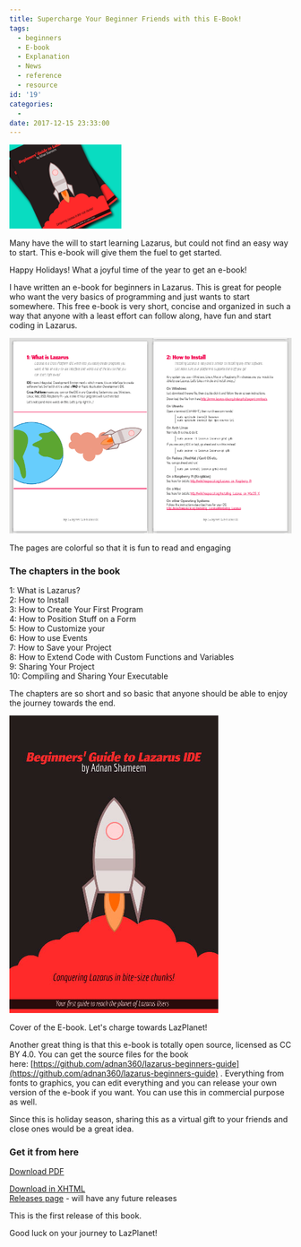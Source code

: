 ```yaml
---
title: Supercharge Your Beginner Friends with this E-Book!
tags:
  - beginners
  - E-book
  - Explanation
  - News
  - reference
  - resource
id: '19'
categories:
  - 
date: 2017-12-15 23:33:00
---
```


![](supercharge-your-beginner-friends-with/e-book-cover-thumb.png)

Many have the will to start learning Lazarus, but could not find an easy way to start. This e-book will give them the fuel to get started.
<!-- more -->
  
  
Happy Holidays! What a joyful time of the year to get an e-book!  
  
I have written an e-book for beginners in Lazarus. This is great for people who want the very basics of programming and just wants to start somewhere. This free e-book is very short, concise and organized in such a way that anyone with a least effort can follow along, have fun and start coding in Lazarus.  
  

![Lazarus E-book - Beginners' Guide to Lazarus IDE](supercharge-your-beginner-friends-with/lazarus-ebook-preview.png "Lazarus E-book - Beginners' Guide to Lazarus IDE")

The pages are colorful so that it is fun to read and engaging

  

### The chapters in the book

1: What is Lazarus?  
2: How to Install  
3: How to Create Your First Program  
4: How to Position Stuff on a Form  
5: How to Customize your  
6: How to use Events  
7: How to Save your Project  
8: How to Extend Code with Custom Functions and Variables  
9: Sharing Your Project  
10: Compiling and Sharing Your Executable  
  
The chapters are so short and so basic that anyone should be able to enjoy the journey towards the end.  
  

![](supercharge-your-beginner-friends-with/lazarus-e-book-cover.jpg)

Cover of the E-book. Let's charge towards LazPlanet!

  
Another great thing is that this e-book is totally open source, licensed as CC BY 4.0. You can get the source files for the book here: [https://github.com/adnan360/lazarus-beginners-guide](https://github.com/adnan360/lazarus-beginners-guide) . Everything from fonts to graphics, you can edit everything and you can release your own version of the e-book if you want. You can use this in commercial purpose as well.  
  
Since this is holiday season, sharing this as a virtual gift to your friends and close ones would be a great idea.  
  

### Get it from here

[Download PDF](https://github.com/adnan360/lazarus-beginners-guide/releases/download/v1.0.0/lazarus-beginners-guide.pdf)

[Download in XHTML](https://github.com/adnan360/lazarus-beginners-guide/releases/download/v1.0.0/lazarus-beginners-guide.xhtml)  
[Releases page](https://github.com/adnan360/lazarus-beginners-guide/releases) - will have any future releases  
  
This is the first release of this book.  
  
Good luck on your journey to LazPlanet!